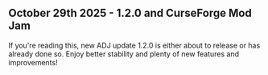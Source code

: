 ## October 29th 2025 - 1.2.0 and CurseForge Mod Jam

If you're reading this, new ADJ update 1.2.0 is either about to release or has already done so. Enjoy better stability and plenty of new features and improvements!

